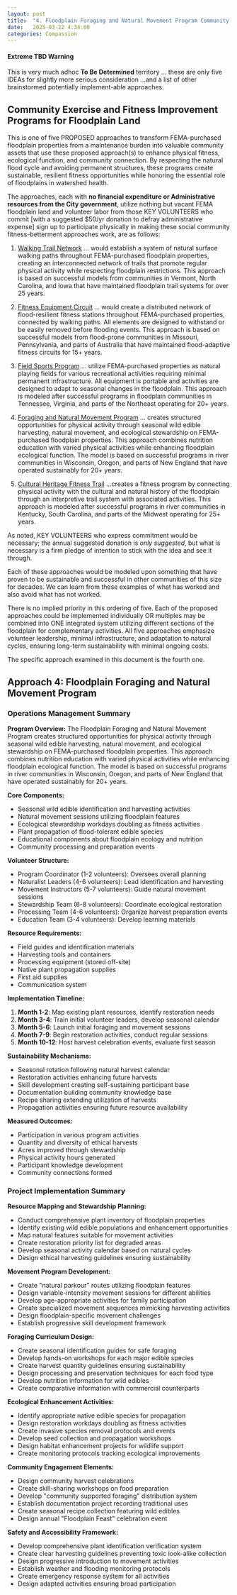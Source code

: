 ```yaml
---
layout: post
title:  "4. Floodplain Foraging and Natural Movement Program Community Fitness Iniative"
date:   2025-03-22 4:34:00
categories: Compassion
---
```


#### Extreme TBD Warning

This is very much adhoc **To Be Determined** territory ... these are only five IDEAs for slightly more serious consideration  ...and a list of other brainstormed potentially implement-able approaches.


## Community Exercise and Fitness Improvement Programs for Floodplain Land

This is one of five PROPOSED approaches to transform FEMA-purchased floodplain properties from a maintenance burden into valuable community assets that use these proposed approach(s) to enhance physical fitness, ecological function, and community connection. By respecting the natural flood cycle and avoiding permanent structures, these programs create sustainable, resilient fitness opportunities while honoring the essential role of floodplains in watershed health.

The approaches, each with **no financial expenditure or Administrative resources from the City government**, utilize nothing but vacant FEMA floodplain land and volunteer labor from those KEY VOLUNTEERS who commit [with a suggested $50/yr donation to defray administrative expense] sign up to participate physically in making these social community fitness-betterment approaches work, are as follows:

1) [Walking Trail Network](https://brunosolutions.github.io/compassion/2025/03/22/1-Floodplain-Walking-Trail-Network.html) ... would establish a system of natural surface walking paths throughout FEMA-purchased floodplain properties, creating an interconnected network of trails that promote regular physical activity while respecting floodplain restrictions. This approach is based on successful models from communities in Vermont, North Carolina, and Iowa that have maintained floodplain trail systems for over 25 years.

2) [Fitness Equipment Circuit](https://brunosolutions.github.io/compassion/2025/03/22/2-Floodplain-Fitness-Equipment-Circuit.html) ... would create a distributed network of flood-resilient fitness stations throughout FEMA-purchased properties, connected by walking paths. All elements are designed to withstand or be easily removed before flooding events. This approach is based on successful models from flood-prone communities in Missouri, Pennsylvania, and parts of Australia that have maintained flood-adaptive fitness circuits for 15+ years.

3) [Field Sports Program](https://brunosolutions.github.io/compassion/2025/03/22/3-Floodplain-Field-Sports-Program.html) ... utilize FEMA-purchased properties as natural playing fields for various recreational activities requiring minimal permanent infrastructure. All equipment is portable and activities are designed to adapt to seasonal changes in the floodplain. This approach is modeled after successful programs in floodplain communities in Tennessee, Virginia, and parts of the Northeast operating for 20+ years.

4) [Foraging and Natural Movement Program](https://brunosolutions.github.io/compassion/2025/03/22/4-Floodplain-Foraging-and-Natural-Movement-Program.html) ... creates structured opportunities for physical activity through seasonal wild edible harvesting, natural movement, and ecological stewardship on FEMA-purchased floodplain properties. This approach combines nutrition education with varied physical activities while enhancing floodplain ecological function. The model is based on successful programs in river communities in Wisconsin, Oregon, and parts of New England that have operated sustainably for 20+ years.

5) [Cultural Heritage Fitness Trail](https://brunosolutions.github.io/compassion/2025/03/22/5-Cultural-Heritage-Fitness-Trail.html) ...creates a fitness program by connecting physical activity with the cultural and natural history of the floodplain through an interpretive trail system with associated activities. This approach is modeled after successful programs in river communities in Kentucky, South Carolina, and parts of the Midwest operating for 25+ years.

As noted, KEY VOLUNTEERS who express commitment would be necessary; the annual suggested donation is *only suggested*, but what is necessary is a firm pledge of intention to stick with the idea and see it through.

Each of these approaches would be modeled upon something that have proven to be sustainable and successful in other communities of this size for decades. We can learn from these examples of what has worked and also avoid what has not worked.

There is no implied priority in this ordering of five. Each of the proposed approaches could be implemented individually OR multiples may be combined into ONE integrated system utilizing different sections of the floodplain for complementary activities. All five approaches emphasize volunteer leadership, minimal infrastructure, and adaptation to natural cycles, ensuring long-term sustainability with minimal ongoing costs.



The specific approach examined in this document is the fourth one.

## Approach 4: Floodplain Foraging and Natural Movement Program

### Operations Management Summary

**Program Overview:**
The Floodplain Foraging and Natural Movement Program creates structured opportunities for physical activity through seasonal wild edible harvesting, natural movement, and ecological stewardship on FEMA-purchased floodplain properties. This approach combines nutrition education with varied physical activities while enhancing floodplain ecological function. The model is based on successful programs in river communities in Wisconsin, Oregon, and parts of New England that have operated sustainably for 20+ years.

**Core Components:**
- Seasonal wild edible identification and harvesting activities
- Natural movement sessions utilizing floodplain features
- Ecological stewardship workdays doubling as fitness activities
- Plant propagation of flood-tolerant edible species
- Educational components about floodplain ecology and nutrition
- Community processing and preparation events

**Volunteer Structure:**
- Program Coordinator (1-2 volunteers): Oversees overall planning
- Naturalist Leaders (4-6 volunteers): Lead identification and harvesting
- Movement Instructors (5-7 volunteers): Guide natural movement sessions
- Stewardship Team (6-8 volunteers): Coordinate ecological restoration
- Processing Team (4-6 volunteers): Organize harvest preparation events
- Education Team (3-4 volunteers): Develop learning materials

**Resource Requirements:**
- Field guides and identification materials
- Harvesting tools and containers
- Processing equipment (stored off-site)
- Native plant propagation supplies
- First aid supplies
- Communication system

**Implementation Timeline:**
1. **Month 1-2**: Map existing plant resources, identify restoration needs
2. **Month 3-4**: Train initial volunteer leaders, develop seasonal calendar
3. **Month 5-6**: Launch initial foraging and movement sessions
4. **Month 7-9**: Begin restoration activities, conduct regular sessions
5. **Month 10-12**: Host harvest celebration events, evaluate first season

**Sustainability Mechanisms:**
- Seasonal rotation following natural harvest calendar
- Restoration activities enhancing future harvests
- Skill development creating self-sustaining participant base
- Documentation building community knowledge base
- Recipe sharing extending utilization of harvests
- Propagation activities ensuring future resource availability

**Measured Outcomes:**
- Participation in various program activities
- Quantity and diversity of ethical harvests
- Acres improved through stewardship
- Physical activity hours generated
- Participant knowledge development
- Community connections formed

### Project Implementation Summary

**Resource Mapping and Stewardship Planning:**
- Conduct comprehensive plant inventory of floodplain properties
- Identify existing wild edible populations and enhancement opportunities
- Map natural features suitable for movement activities
- Create restoration priority list for degraded areas
- Develop seasonal activity calendar based on natural cycles
- Design ethical harvesting guidelines ensuring sustainability

**Movement Program Development:**
- Create "natural parkour" routes utilizing floodplain features
- Design variable-intensity movement sessions for different abilities
- Develop age-appropriate activities for family participation
- Create specialized movement sequences mimicking harvesting activities
- Design floodplain-specific movement challenges
- Establish progressive skill development framework

**Foraging Curriculum Design:**
- Create seasonal identification guides for safe foraging
- Develop hands-on workshops for each major edible species
- Create harvest quantity guidelines ensuring sustainability
- Design processing and preservation techniques for each food type
- Develop nutrition information for wild edibles
- Create comparative information with commercial counterparts

**Ecological Enhancement Activities:**
- Identify appropriate native edible species for propagation
- Design restoration workdays doubling as fitness activities
- Create invasive species removal protocols and events
- Develop seed collection and propagation workshops
- Design habitat enhancement projects for wildlife support
- Create monitoring protocols tracking ecological improvements

**Community Engagement Elements:**
- Design community harvest celebrations
- Create skill-sharing workshops on food preparation
- Develop "community supported foraging" distribution system
- Establish documentation project recording traditional uses
- Create seasonal recipe collection featuring wild edibles
- Design annual "Floodplain Feast" celebration event

**Safety and Accessibility Framework:**
- Develop comprehensive plant identification verification system
- Create clear harvesting guidelines preventing toxic look-alike collection
- Design progressive introduction to movement activities
- Establish weather and flooding monitoring protocols
- Create emergency response system for all activities
- Design adapted activities ensuring broad participation
